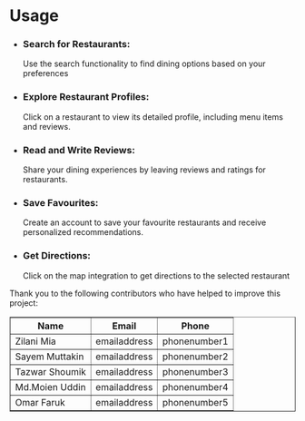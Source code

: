 <h1>Usage</h1>
<ul>
    <li><h3>Search for Restaurants:</h3>
        <p>Use the search functionality to find dining options
            based on your preferences</p></li>
    <li><h3>Explore Restaurant Profiles:</h3>
        <p>Click on a restaurant to view its detailed profile,
            including menu items and reviews.</p></li>
    <li><h3>Read and Write Reviews:</h3>
        <p>Share your dining experiences by leaving reviews
            and ratings for restaurants.</p></li>
    <li><h3>Save Favourites:</h3>
        <p>Create an account to save your favourite restaurants and
            receive personalized recommendations.</p></li>
    <li><h3>Get Directions:</h3>
        <p>Click on the map integration to get directions to the selected
            restaurant</p></li>
</ul>
<p>Thank you to the following contributors who have helped to improve this project:</p>
<table border="1">
    <tr>
        <th>Name</th>
        <th>Email</th>
        <th>Phone</th>
    </tr>
    <tr>
        <td>Zilani Mia</td>
        <td>emailaddress</td>
        <td>phonenumber1</td>
    </tr>
    <tr>
        <td>Sayem Muttakin</td>
        <td>emailaddress</td>
        <td>phonenumber2</td>
    </tr>
    <tr>
        <td>Tazwar Shoumik</td>
        <td>emailaddress</td>
        <td>phonenumber3</td>
    </tr>
    <tr>
        <td>Md.Moien Uddin</td>
        <td>emailaddress</td>
        <td>phonenumber4</td>
    </tr>
    <tr>
        <td>Omar Faruk</td>
        <td>emailaddress</td>
        <td>phonenumber5</td>
    </tr>
</table>